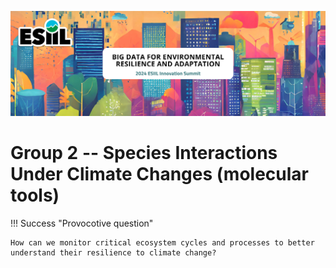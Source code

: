 ![](./assets/esiil_content/Summit_Header.png)

# Group 2 -- Species Interactions Under Climate Changes (molecular tools)

!!! Success "Provocotive question"

    How can we monitor critical ecosystem cycles and processes to better understand their resilience to climate change?


